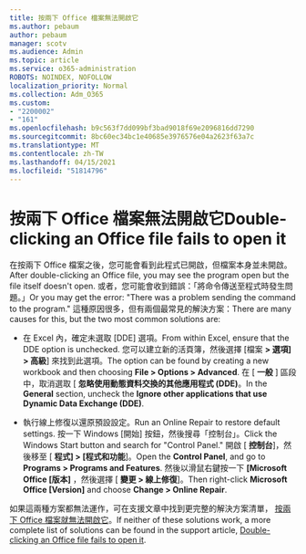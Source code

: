 ```yaml
---
title: 按兩下 Office 檔案無法開啟它
ms.author: pebaum
author: pebaum
manager: scotv
ms.audience: Admin
ms.topic: article
ms.service: o365-administration
ROBOTS: NOINDEX, NOFOLLOW
localization_priority: Normal
ms.collection: Adm_O365
ms.custom:
- "2200002"
- "161"
ms.openlocfilehash: b9c563f7dd099bf3bad9018f69e2096816dd7290
ms.sourcegitcommit: 8bc60ec34bc1e40685e3976576e04a2623f63a7c
ms.translationtype: MT
ms.contentlocale: zh-TW
ms.lasthandoff: 04/15/2021
ms.locfileid: "51814796"
---
```

# <a name="double-clicking-an-office-file-fails-to-open-it"></a><span data-ttu-id="c6a64-102">按兩下 Office 檔案無法開啟它</span><span class="sxs-lookup"><span data-stu-id="c6a64-102">Double-clicking an Office file fails to open it</span></span>

<span data-ttu-id="c6a64-103">在按兩下 Office 檔案之後，您可能會看到此程式已開啟，但檔案本身並未開啟。</span><span class="sxs-lookup"><span data-stu-id="c6a64-103">After double-clicking an Office file, you may see the program open but the file itself doesn't open.</span></span> <span data-ttu-id="c6a64-104">或者，您可能會收到錯誤：「將命令傳送至程式時發生問題。」</span><span class="sxs-lookup"><span data-stu-id="c6a64-104">Or you may get the error: "There was a problem sending the command to the program."</span></span> <span data-ttu-id="c6a64-105">這種原因很多，但有兩個最常見的解決方案：</span><span class="sxs-lookup"><span data-stu-id="c6a64-105">There are many causes for this, but the two most common solutions are:</span></span>

- <span data-ttu-id="c6a64-106">在 Excel 內，確定未選取 [DDE] 選項。</span><span class="sxs-lookup"><span data-stu-id="c6a64-106">From within Excel, ensure that the DDE option is unchecked.</span></span> <span data-ttu-id="c6a64-107">您可以建立新的活頁簿，然後選擇 [檔案 **> 選項] > 高級**] 來找到此選項。</span><span class="sxs-lookup"><span data-stu-id="c6a64-107">The option can be found by creating a new workbook and then choosing **File > Options > Advanced**.</span></span> <span data-ttu-id="c6a64-108">在 [ **一般** ] 區段中，取消選取 [ **忽略使用動態資料交換的其他應用程式 (DDE)**。</span><span class="sxs-lookup"><span data-stu-id="c6a64-108">In the **General** section, uncheck the **Ignore other applications that use Dynamic Data Exchange (DDE)**.</span></span>

- <span data-ttu-id="c6a64-109">執行線上修復以還原預設設定。</span><span class="sxs-lookup"><span data-stu-id="c6a64-109">Run an Online Repair to restore default settings.</span></span> <span data-ttu-id="c6a64-110">按一下 Windows [開始] 按鈕，然後搜尋「控制台」。</span><span class="sxs-lookup"><span data-stu-id="c6a64-110">Click the Windows Start button and search for "Control Panel."</span></span> <span data-ttu-id="c6a64-111">開啟 [ **控制台**]，然後移至 [ **程式] > [程式和功能**]。</span><span class="sxs-lookup"><span data-stu-id="c6a64-111">Open the **Control Panel**, and go to **Programs > Programs and Features**.</span></span> <span data-ttu-id="c6a64-112">然後以滑鼠右鍵按一下 **[Microsoft Office [版本]** ，然後選擇 [ **變更 > 線上修復**]。</span><span class="sxs-lookup"><span data-stu-id="c6a64-112">Then right-click **Microsoft Office [Version]** and choose **Change > Online Repair**.</span></span>

<span data-ttu-id="c6a64-113">如果這兩種方案都無法運作，可在支援文章中找到更完整的解決方案清單， [按兩下 Office 檔案就無法開啟它](https://support.office.com/article/Double-clicking-an-Office-file-fails-to-open-it-1e9c0ad9-34c8-4440-a42e-d30186b29ed6)。</span><span class="sxs-lookup"><span data-stu-id="c6a64-113">If neither of these solutions work, a more complete list of solutions can be found in the support article, [Double-clicking an Office file fails to open it](https://support.office.com/article/Double-clicking-an-Office-file-fails-to-open-it-1e9c0ad9-34c8-4440-a42e-d30186b29ed6).</span></span>
